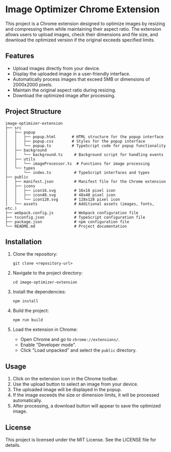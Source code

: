 # Image Optimizer Chrome Extension

This project is a Chrome extension designed to optimize images by resizing and compressing them while maintaining their aspect ratio. The extension allows users to upload images, check their dimensions and file size, and download the optimized version if the original exceeds specified limits.

## Features

- Upload images directly from your device.
- Display the uploaded image in a user-friendly interface.
- Automatically process images that exceed 5MB or dimensions of 2000x2000 pixels.
- Maintain the original aspect ratio during resizing.
- Download the optimized image after processing.

## Project Structure

```
image-optimizer-extension
├── src
│   ├── popup
│   │   ├── popup.html       # HTML structure for the popup interface
│   │   ├── popup.css        # Styles for the popup interface
│   │   └── popup.ts         # TypeScript code for popup functionality
│   ├── background
│   │   └── background.ts     # Background script for handling events
│   ├── utils
│   │   └── imageProcessor.ts  # Functions for image processing
│   └── types
│       └── index.ts          # TypeScript interfaces and types
├── public
│   ├── manifest.json         # Manifest file for the Chrome extension
│   ├── icons
│   │   ├── icon16.svg        # 16x16 pixel icon
│   │   ├── icon48.svg        # 48x48 pixel icon
│   │   └── icon128.svg       # 128x128 pixel icon
│   └── assets                # Additional assets (images, fonts, etc.)
├── webpack.config.js         # Webpack configuration file
├── tsconfig.json             # TypeScript configuration file
├── package.json              # npm configuration file
└── README.md                 # Project documentation
```

## Installation

1. Clone the repository:
   ```
   git clone <repository-url>
   ```

2. Navigate to the project directory:
   ```
   cd image-optimizer-extension
   ```

3. Install the dependencies:
   ```
   npm install
   ```

4. Build the project:
   ```
   npm run build
   ```

5. Load the extension in Chrome:
   - Open Chrome and go to `chrome://extensions/`.
   - Enable "Developer mode".
   - Click "Load unpacked" and select the `public` directory.

## Usage

1. Click on the extension icon in the Chrome toolbar.
2. Use the upload button to select an image from your device.
3. The uploaded image will be displayed in the popup.
4. If the image exceeds the size or dimension limits, it will be processed automatically.
5. After processing, a download button will appear to save the optimized image.

## License

This project is licensed under the MIT License. See the LICENSE file for details.